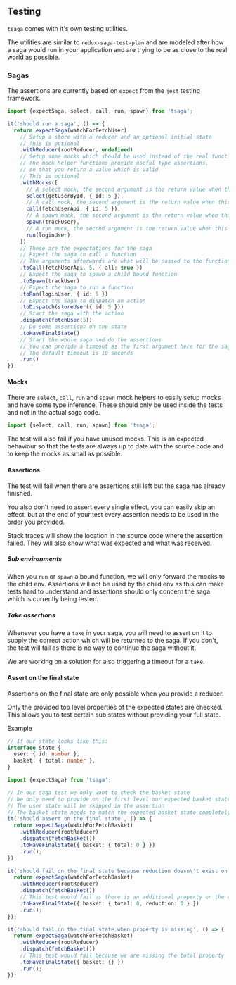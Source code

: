 ## Testing

`tsaga` comes with it's own testing utilities.

The utilities are similar to `redux-saga-test-plan` and are modeled after how a saga would run in your application
and are trying to be as close to the real world as possible.

### Sagas

The assertions are currently based on `expect` from the `jest` testing framework.

```typescript
import {expectSaga, select, call, run, spawn} from 'tsaga';

it('should run a saga', () => {
  return expectSaga(watchForFetchUser)
    // Setup a store with a reducer and an optional initial state
    // This is optional
    .withReducer(rootReducer, undefined)
    // Setup some mocks which should be used instead of the real functions
    // The mock helper functions provide useful type assertions, 
    // so that you return a value which is valid
    // This is optional
    .withMocks([
      // A select mock, the second argument is the return value when this mock is used
      select(getUserById, { id: 5 }),
      // A call mock, the second argument is the return value when this mock is used
      call(fetchUserApi, { id: 5 }),
      // A spawn mock, the second argument is the return value when this mock is used
      spawn(trackUser),
      // A run mock, the second argument is the return value when this mock is used
      run(loginUser),
    ])
    // These are the expectations for the saga
    // Expect the saga to call a function
    // The arguments afterwards are what will be passed to the function
    .toCall(fetchUserApi, 5, { all: true })
    // Expect the saga to spawn a child bound function
    .toSpawn(trackUser)
    // Expect the saga to run a function
    .toRun(loginUser, { id: 5 })
    // Expect the saga to dispatch an action
    .toDispatch(storeUser({ id: 5 }))
    // Start the saga with the action
    .dispatch(fetchUser(5))
    // Do some assertions on the state
    .toHaveFinalState()
    // Start the whole saga and do the assertions
    // You can provide a timeout as the first argument here for the saga to fail if it takes too long
    // The default timeout is 10 seconds
    .run()
});
```

#### Mocks

There are `select`, `call`, `run` and `spawn` mock helpers to easily setup mocks and have some type inference.
These should only be used inside the tests and not in the actual saga code.

```typescript
import {select, call, run, spawn} from 'tsaga';
```

The test will also fail if you have unused mocks. 
This is an expected behaviour so that the tests are always up to date with the source code and to keep the mocks as small as possible.

#### Assertions

The test will fail when there are assertions still left but the saga has already finished.

You also don't need to assert every single effect, you can easily skip an effect, but at the end of your test every assertion needs to be used in the order you provided.

Stack traces will show the location in the source code where the assertion failed.
They will also show what was expected and what was received.

##### Sub environments

When you `run` or `spawn` a bound function, we will only forward the mocks to the child env.
Assertions will not be used by the child env as this can make tests hard to understand and assertions should only concern the saga which is currently being tested.

##### Take assertions

Whenever you have a `take` in your saga, you will need to assert on it to supply the correct action which will be returned to the saga.
If you don't, the test will fail as there is no way to continue the saga without it.

We are working on a solution for also triggering a timeout for a `take`.

#### Assert on the final state

Assertions on the final state are only possible when you provide a reducer.

Only the provided top level properties of the expected states are checked.
This allows you to test certain sub states without providing your full state.

Example
```typescript
// If our state looks like this:
interface State {
  user: { id: number },
  basket: { total: number },
}

import {expectSaga} from 'tsaga';

// In our saga test we only want to check the basket state
// We only need to provide on the first level our expected basket state
// The user state will be skipped in the assertion
// The basket state needs to match the expected basket state completely though
it('should assert on the final state', () => {
  return expectSaga(watchForFetchBasket)
    .withReducer(rootReducer)
    .dispatch(fetchBasket())
    .toHaveFinalState({ basket: { total: 0 } })
    .run();
});

it('should fail on the final state because reduction doesn\'t exist on the actual state', () => {
  return expectSaga(watchForFetchBasket)
    .withReducer(rootReducer)
    .dispatch(fetchBasket())
    // This test would fail as there is an additional property on the expected state which isn't in the actual state
    .toHaveFinalState({ basket: { total: 0, reduction: 0 } })
    .run();
});

it('should fail on the final state when property is missing', () => {
  return expectSaga(watchForFetchBasket)
    .withReducer(rootReducer)
    .dispatch(fetchBasket())
    // This test would fail because we are missing the total property
    .toHaveFinalState({ basket: {} })
    .run();
});
```



